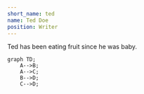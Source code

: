 ```yaml
---
short_name: ted
name: Ted Doe
position: Writer
---
```

Ted has been eating fruit since he was baby.

```mermaid
graph TD;
    A-->B;
    A-->C;
    B-->D;
    C-->D;
```
